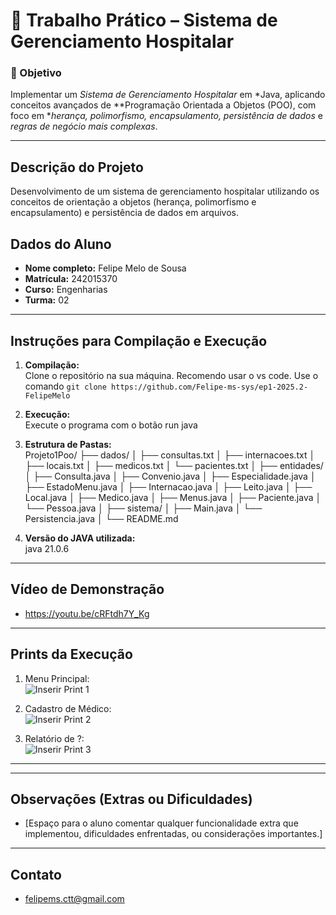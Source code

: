 # 🏥 Trabalho Prático – Sistema de Gerenciamento Hospitalar  

### 🎯 Objetivo  
Implementar um *Sistema de Gerenciamento Hospitalar* em *Java, aplicando conceitos avançados de **Programação Orientada a Objetos (POO), com foco em **herança, polimorfismo, encapsulamento, persistência de dados* e *regras de negócio mais complexas*.  

---
## Descrição do Projeto

Desenvolvimento de um sistema de gerenciamento hospitalar utilizando os conceitos de orientação a objetos (herança, polimorfismo e encapsulamento) e persistência de dados em arquivos.

## Dados do Aluno

- **Nome completo:** Felipe Melo de Sousa
- **Matrícula:** 242015370
- **Curso:** Engenharias
- **Turma:** 02

---

## Instruções para Compilação e Execução

1. **Compilação:**  
   Clone o repositório na sua máquina. Recomendo usar o vs code. Use o comando `git clone https://github.com/Felipe-ms-sys/ep1-2025.2-FelipeMelo`

2. **Execução:**  
   Execute o programa com o botão run java

3. **Estrutura de Pastas:**  
   Projeto1Poo/
├── dados/
│   ├── consultas.txt
│   ├── internacoes.txt
│   ├── locais.txt
│   ├── medicos.txt
│   └── pacientes.txt
│
├── entidades/
│   ├── Consulta.java
│   ├── Convenio.java
│   ├── Especialidade.java
│   ├── EstadoMenu.java
│   ├── Internacao.java
│   ├── Leito.java
│   ├── Local.java
│   ├── Medico.java
│   ├── Menus.java
│   ├── Paciente.java
│   └── Pessoa.java
│
├── sistema/
│   ├── Main.java
│   └── Persistencia.java
│
└── README.md

3. **Versão do JAVA utilizada:**  
   java 21.0.6

---

## Vídeo de Demonstração

- https://youtu.be/cRFtdh7Y_Kg

---

## Prints da Execução

1. Menu Principal:  
   ![Inserir Print 1](caminho/do/print1.png)

2. Cadastro de Médico:  
   ![Inserir Print 2](caminho/do/print2.png)

3. Relatório de ?:  
   ![Inserir Print 3](caminho/do/print3.png)

---

---

## Observações (Extras ou Dificuldades)

- [Espaço para o aluno comentar qualquer funcionalidade extra que implementou, dificuldades enfrentadas, ou considerações importantes.]

---

## Contato

- felipems.ctt@gmail.com
